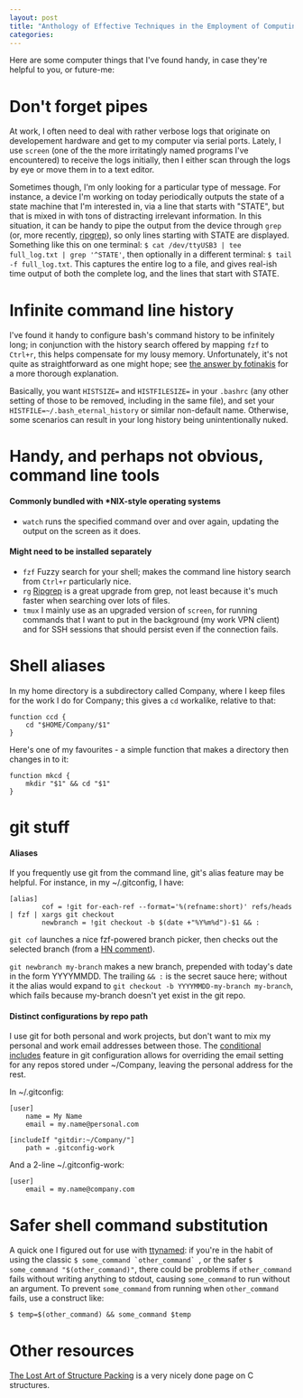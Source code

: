 ```yaml
---
layout: post
title: "Anthology of Effective Techniques in the Employment of Computing Machines"
categories:
---
```


Here are some computer things that I've found handy, in case they're helpful to you, or future-me:

Don't forget pipes
===
At work, I often need to deal with rather verbose logs that originate on developement hardware and get to my computer via serial ports. Lately, I use `screen` (one of the the more irritatingly named programs I've encountered) to receive the logs initially, then I either scan through the logs by eye or move them in to a text editor. 

Sometimes though, I'm only looking for a particular type of message. For instance, a device I'm working on today periodically outputs the state of a state machine that I'm interested in, via a line that starts with "STATE", but that is mixed in with tons of distracting irrelevant information. In this situation, it can be handy to pipe the output from the device through `grep` (or, more recently, [ripgrep](https://github.com/BurntSushi/ripgrep)), so only lines starting with STATE are displayed. Something like this on one terminal: `$ cat /dev/ttyUSB3 | tee full_log.txt | grep '^STATE'`, then optionally in a different terminal: `$ tail -f full_log.txt`. This captures the entire log to a file, and gives real-ish time output of both the complete log, and the lines that start with STATE.

Infinite command line history
===
I've found it handy to configure bash's command history to be infinitely long; in conjunction with the history search offered by mapping `fzf` to `Ctrl+r`, this helps compensate for my lousy memory. Unfortunately, it's not quite as straightforward as one might hope; see [the answer by fotinakis](https://stackoverflow.com/a/19533853/10328027) for a more thorough explanation.

Basically, you want `HISTSIZE=` and `HISTFILESIZE=` in your `.bashrc` (any other setting of those to be removed, including in the same file), and set your `HISTFILE=~/.bash_eternal_history` or similar non-default name. Otherwise, some scenarios can result in your long history being unintentionally nuked.

Handy, and perhaps not obvious, command line tools
===
#### Commonly bundled with *NIX-style operating systems

  * `watch` runs the specified command over and over again, updating the output on the screen as it does.

#### Might need to be installed separately

  * `fzf` Fuzzy search for your shell; makes the command line history search from `Ctrl+r` particularly nice.
  * `rg` [Ripgrep](https://github.com/BurntSushi/ripgrep) is a great upgrade from grep, not least because it's much faster when searching over lots of files.
  * `tmux` I mainly use as an upgraded version of `screen`, for running commands that I want to put in the background (my work VPN client) and for SSH sessions that should persist even if the connection fails.

Shell aliases
===
In my home directory is a subdirectory called Company, where I keep files for the work I do for Company; this gives a `cd` workalike, relative to that:
```
function ccd {
    cd "$HOME/Company/$1"
}
```

Here's one of my favourites - a simple function that makes a directory then changes in to it:
```
function mkcd {
    mkdir "$1" && cd "$1"
}
```

git stuff
===

#### Aliases
If you frequently use git from the command line, git's alias feature may be helpful.
For instance, in my ~/.gitconfig, I have:

```
[alias]
        cof = !git for-each-ref --format='%(refname:short)' refs/heads | fzf | xargs git checkout
        newbranch = !git checkout -b $(date +"%Y%m%d")-$1 && :
```

`git cof` launches a nice fzf-powered branch picker, then checks out the selected branch (from a [HN comment](https://news.ycombinator.com/item?id=20361377)).

`git newbranch my-branch` makes a new branch, prepended with today's date in the form YYYYMMDD. The trailing `&& :` is the secret sauce here; without it the alias would expand to `git checkout -b YYYYMMDD-my-branch my-branch`, which fails because my-branch doesn't yet exist in the git repo.

#### Distinct configurations by repo path
I use git for both personal and work projects, but don't want to mix my personal and work email addresses between those.
The [conditional includes](https://git-scm.com/docs/git-config#_conditional_includes) feature in git configuration allows for overriding the email setting for any repos stored under ~/Company, leaving the personal address for the rest.

In ~/.gitconfig:

```
[user]
    name = My Name
    email = my.name@personal.com

[includeIf "gitdir:~/Company/"]
    path = .gitconfig-work

```

And a 2-line ~/.gitconfig-work:

```
[user]
    email = my.name@company.com
```

Safer shell command substitution
===

A quick one I figured out for use with [ttynamed](https://github.com/ianrrees/ttynamed): if you're in the habit of using the classic ```$ some_command `other_command` ```, or the safer `$ some_command "$(other_command)"`, there could be problems if `other_command` fails without writing anything to stdout, causing `some_command` to run without an argument. To prevent `some_command` from running when `other_command` fails, use a construct like:

```
$ temp=$(other_command) && some_command $temp
```

Other resources
===

[The Lost Art of Structure Packing](http://www.catb.org/esr/structure-packing/) is a very nicely done page on C structures.